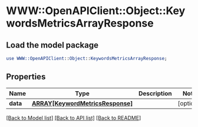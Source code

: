 # WWW::OpenAPIClient::Object::KeywordsMetricsArrayResponse

## Load the model package
```perl
use WWW::OpenAPIClient::Object::KeywordsMetricsArrayResponse;
```

## Properties
Name | Type | Description | Notes
------------ | ------------- | ------------- | -------------
**data** | [**ARRAY[KeywordMetricsResponse]**](KeywordMetricsResponse.md) |  | [optional] 

[[Back to Model list]](../README.md#documentation-for-models) [[Back to API list]](../README.md#documentation-for-api-endpoints) [[Back to README]](../README.md)


